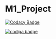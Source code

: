 # M1_Project

[![Codacy Badge](https://api.codacy.com/project/badge/Grade/a4fd83caca544ff2ac104c20fe0e531d)](https://app.codacy.com/gh/Bhargavikonda15/M1_Project?utm_source=github.com&utm_medium=referral&utm_content=Bhargavikonda15/M1_Project&utm_campaign=Badge_Grade_Settings)

<a href="https://app.codiga.io/public/user/github/Bhargavikonda15">
   <img src="https://api.codiga.io/public/badge/user/github/Bhargavikonda15?style=light" alt="codiga badge" />
</a>

